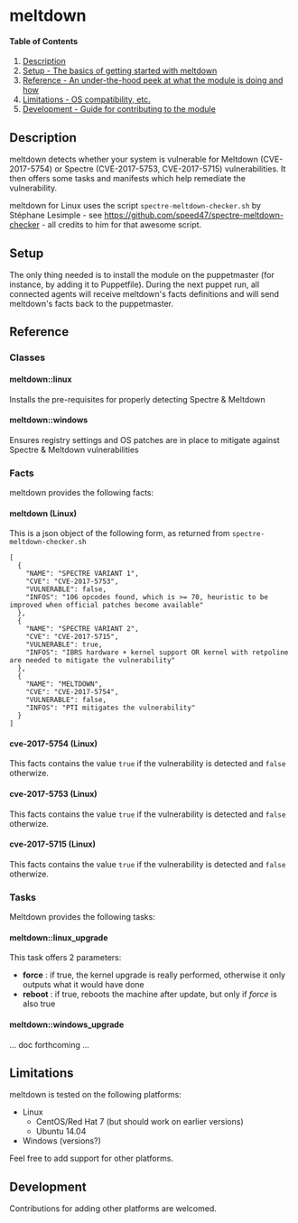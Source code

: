 
# meltdown

#### Table of Contents

1. [Description](#description)
2. [Setup - The basics of getting started with meltdown](#setup)
4. [Reference - An under-the-hood peek at what the module is doing and how](#reference)
5. [Limitations - OS compatibility, etc.](#limitations)
6. [Development - Guide for contributing to the module](#development)

## Description

meltdown detects whether your system is vulnerable for Meltdown (CVE-2017-5754) or Spectre (CVE-2017-5753, CVE-2017-5715) vulnerabilities. It then offers some tasks and manifests which help remediate the vulnerability.

meltdown for Linux uses the script ``spectre-meltdown-checker.sh`` by Stéphane Lesimple - see https://github.com/speed47/spectre-meltdown-checker - all credits to him for that awesome script.

## Setup

The only thing needed is to install the module on the puppetmaster (for instance, by adding it to Puppetfile). During the next puppet run, all connected agents will receive meltdown's facts definitions and will send meltdown's facts back to the puppetmaster.

## Reference

### Classes

#### meltdown::linux

Installs the pre-requisites for properly detecting Spectre & Meltdown

#### meltdown::windows

Ensures registry settings and OS patches are in place to mitigate against Spectre & Meltdown vulnerabilities

### Facts

meltdown provides the following facts:

#### meltdown (Linux)

This is a json object of the following form, as returned from ``spectre-meltdown-checker.sh``
```
[
  {
    "NAME": "SPECTRE VARIANT 1",
    "CVE": "CVE-2017-5753",
    "VULNERABLE": false,
    "INFOS": "106 opcodes found, which is >= 70, heuristic to be improved when official patches become available"
  },
  {
    "NAME": "SPECTRE VARIANT 2",
    "CVE": "CVE-2017-5715",
    "VULNERABLE": true,
    "INFOS": "IBRS hardware + kernel support OR kernel with retpoline are needed to mitigate the vulnerability"
  },
  {
    "NAME": "MELTDOWN",
    "CVE": "CVE-2017-5754",
    "VULNERABLE": false,
    "INFOS": "PTI mitigates the vulnerability"
  }
]
```
#### cve-2017-5754 (Linux)

This facts contains the value `true` if the vulnerability is detected and `false` otherwize.

#### cve-2017-5753 (Linux)

This facts contains the value `true` if the vulnerability is detected and `false` otherwize.

#### cve-2017-5715 (Linux)

This facts contains the value `true` if the vulnerability is detected and `false` otherwize.

### Tasks

Meltdown provides the following tasks:

#### meltdown::linux_upgrade

This task offers 2 parameters:

* **force**  : if true, the kernel upgrade is really performed, otherwise it only outputs what it would have done
* **reboot** : if true, reboots the machine after update, but only if *force* is also true

#### meltdown::windows_upgrade

... doc forthcoming ...

## Limitations

meltdown is tested on the following platforms:

* Linux
  * CentOS/Red Hat 7 (but should work on earlier versions)
  * Ubuntu 14.04
* Windows (versions?)

Feel free to add support for other platforms.

## Development

Contributions for adding other platforms are welcomed.